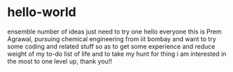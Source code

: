 # hello-world
ensemble number of ideas just need to try one
hello everyone this is Prem Agrawal, pursuing chemical engineering from iit bombay and want to try some coding and related stuff so as to get some experience and reduce weight of my to-do list of life and to take my hunt for thing i am interested in the most to one level up, thank you!!
